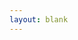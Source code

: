 ```yaml
---
layout: blank
---
```


<script setup lang="ts">
  import FrameAnimation from '../../pages/FrameAnimation.vue'
</script>

<FrameAnimation class="p4 blank-main" />
